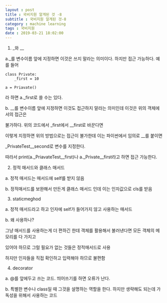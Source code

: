 ```yaml
---
layout : post
title : 국비지원 알게된 것 -8
subtitle : 국비지원 알게된 것-8
category : machine learning
tags : 국비지원
date : 2019-03-21 18:02:00
---
```


1. _와 __
 
a._를 변수이름 앞에 지정하면 이것은 쓰지 말라는 의미이다. 하지만 접근 가능하다.
예를 들어 

~~~
class Private:
    _first = 10

a = Priavate()
~~~

라 하면 a._first로 쓸 수는 있다.


b. __를 변수이름 앞에 지정하면 이것도 접근하지 말라는 의미인데 이것은 위의 객체에서의 접근은

불가하다. 위의 코드에서 _first에서 __first로 바꾼다면

이렇게 지정하면 위의 방법으로는 접근이 불가한데 이는 파이썬에서 임의로 __를 붙이면 

_PrivateTest__second로 변수를 지정한다. 

따라서 print(a._PriavateTest__first)나 a._Private__first라고 하면 접근 가능한다.


2. 정적 매서드와 클래스 매서드

a. 정적 매서드는 매서드에 self를 받지 않음

b. 정적매서드를 보완해서 만든게 클래스 매서드 인데 이는 인자값으로 cls를 받음


3. staticmeghod

a. 정적 매서드라고 하고 인자에 self가 들어가지 않고 사용하는 매서드

b. 왜 사용하나?

그냥 매서드를 사용하는게 더 편하긴 한데 객체를 활용해서 불러낸다면 모든 객체의 메모리를 다 가지고

있어야 하므로 그럴 필요가 없는 것들은 정적매서드로 사용

하지만 인자들을 직접 확인하고 입력해야 하므로 불편함


4. decorator

a. @를 앞에두고 쓰는 코드. 띄어쓰기를 하면 오류가 난다.

b. 특별한 변수나 class일 때 그것을 설명하는 역할을 한다. 하지만 생략해도 되는데 가독성을 위해서
   사용하는 코드
